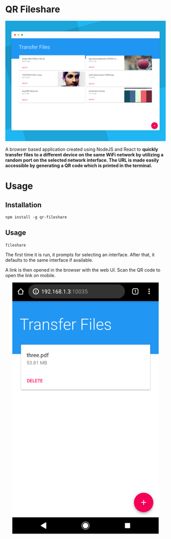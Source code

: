 # QR Fileshare

![Desktop Web Screenshot](assets/web-desktop-screenshot.png?raw=true)

A browser based application created using NodeJS and React to **quickly transfer files to a different device on the same WiFi network by utilizing a random port on the selected network interface. The URL is made easily accessible by generating a QR code which is printed in the terminal.**

# Usage

## Installation
```shell
npm install -g qr-fileshare
```
## Usage
```shell
fileshare
```
The first time it is run, it prompts for selecting an interface. After that, it defaults to the same interface if available.

A link is then opened in the browser with the web UI. Scan the QR code to open the link on mobile.

<p align="center">
  <img width="460" src="/assets/web-mobile-screenshot.png">
</p>
